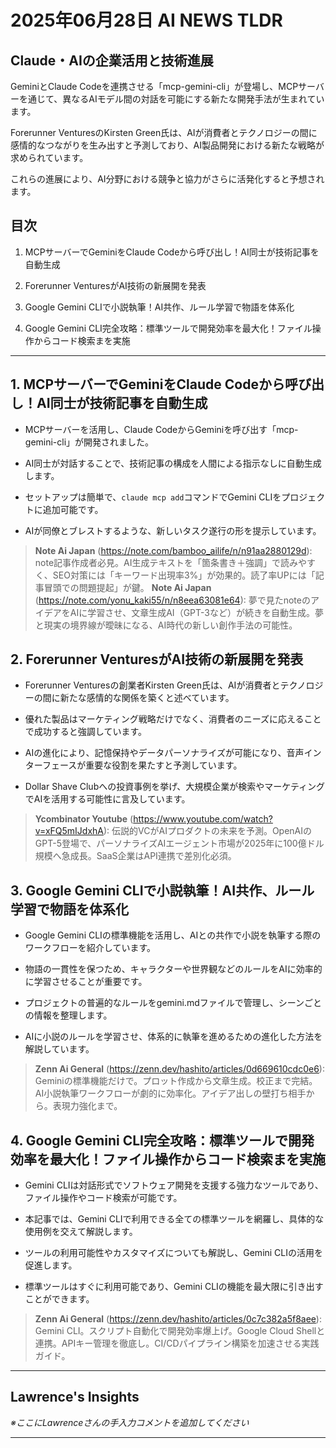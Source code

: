 # 2025年06月28日 AI NEWS TLDR

## Claude・AIの企業活用と技術進展

GeminiとClaude Codeを連携させる「mcp-gemini-cli」が登場し、MCPサーバーを通じて、異なるAIモデル間の対話を可能にする新たな開発手法が生まれています。

Forerunner VenturesのKirsten Green氏は、AIが消費者とテクノロジーの間に感情的なつながりを生み出すと予測しており、AI製品開発における新たな戦略が求められています。

これらの進展により、AI分野における競争と協力がさらに活発化すると予想されます。

## 目次

1. MCPサーバーでGeminiをClaude Codeから呼び出し！AI同士が技術記事を自動生成

2. Forerunner VenturesがAI技術の新展開を発表

3. Google Gemini CLIで小説執筆！AI共作、ルール学習で物語を体系化

4. Google Gemini CLI完全攻略：標準ツールで開発効率を最大化！ファイル操作からコード検索まを実施

---

## 1. MCPサーバーでGeminiをClaude Codeから呼び出し！AI同士が技術記事を自動生成

- MCPサーバーを活用し、Claude CodeからGeminiを呼び出す「mcp-gemini-cli」が開発されました。

- AI同士が対話することで、技術記事の構成を人間による指示なしに自動生成します。

- セットアップは簡単で、`claude mcp add`コマンドでGemini CLIをプロジェクトに追加可能です。

- AIが同僚とブレストするような、新しいタスク遂行の形を提示しています。

> **Note Ai Japan** (https://note.com/bamboo_ailife/n/n91aa2880129d): note記事作成者必見。AI生成テキストを「箇条書き＋強調」で読みやすく、SEO対策には「キーワード出現率3%」が効果的。読了率UPには「記事冒頭での問題提起」が鍵。
> **Note Ai Japan** (https://note.com/yonu_kaki55/n/n8eea63081e64): 夢で見たnoteのアイデアをAIに学習させ、文章生成AI（GPT-3など）が続きを自動生成。夢と現実の境界線が曖昧になる、AI時代の新しい創作手法の可能性。

## 2. Forerunner VenturesがAI技術の新展開を発表

- Forerunner Venturesの創業者Kirsten Green氏は、AIが消費者とテクノロジーの間に新たな感情的な関係を築くと述べています。

- 優れた製品はマーケティング戦略だけでなく、消費者のニーズに応えることで成功すると強調しています。

- AIの進化により、記憶保持やデータパーソナライズが可能になり、音声インターフェースが重要な役割を果たすと予測しています。

- Dollar Shave Clubへの投資事例を挙げ、大規模企業が検索やマーケティングでAIを活用する可能性に言及しています。

> **Ycombinator Youtube** (https://www.youtube.com/watch?v=xFQ5mIJdxhA): 伝説的VCがAIプロダクトの未来を予測。OpenAIのGPT-5登場で、パーソナライズAIエージェント市場が2025年に100億ドル規模へ急成長。SaaS企業はAPI連携で差別化必須。

## 3. Google Gemini CLIで小説執筆！AI共作、ルール学習で物語を体系化

- Google Gemini CLIの標準機能を活用し、AIとの共作で小説を執筆する際のワークフローを紹介しています。

- 物語の一貫性を保つため、キャラクターや世界観などのルールをAIに効率的に学習させることが重要です。

- プロジェクトの普遍的なルールをgemini.mdファイルで管理し、シーンごとの情報を整理します。

- AIに小説のルールを学習させ、体系的に執筆を進めるための進化した方法を解説しています。

> **Zenn Ai General** (https://zenn.dev/hashito/articles/0d669610cdc0e6): Geminiの標準機能だけで。プロット作成から文章生成。校正まで完結。AI小説執筆ワークフローが劇的に効率化。アイデア出しの壁打ち相手から。表現力強化まで。

## 4. Google Gemini CLI完全攻略：標準ツールで開発効率を最大化！ファイル操作からコード検索まを実施

- Gemini CLIは対話形式でソフトウェア開発を支援する強力なツールであり、ファイル操作やコード検索が可能です。

- 本記事では、Gemini CLIで利用できる全ての標準ツールを網羅し、具体的な使用例を交えて解説します。

- ツールの利用可能性やカスタマイズについても解説し、Gemini CLIの活用を促進します。

- 標準ツールはすぐに利用可能であり、Gemini CLIの機能を最大限に引き出すことができます。

> **Zenn Ai General** (https://zenn.dev/hashito/articles/0c7c382a5f8aee): Gemini CLI。スクリプト自動化で開発効率爆上げ。Google Cloud Shellと連携。APIキー管理を徹底し。CI/CDパイプライン構築を加速させる実践ガイド。

---

## Lawrence's Insights

*※ここにLawrenceさんの手入力コメントを追加してください*

---
